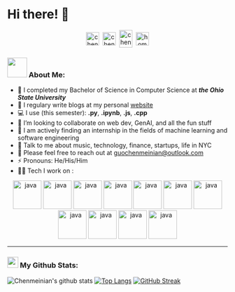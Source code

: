 <!-- helpful link for icons: https://simpleicons.org/  -->
# Hi there! 👋
<p align="center">
<a href="https://instagram.com/__arist" target="blank"><img align="center" src="https://cdn.jsdelivr.net/npm/simple-icons@3.0.1/icons/instagram.svg" alt="chenmeinian_guo" height="30" width="30" /></a>&nbsp;
<a href="https://linkedin.com/in/guochenmeinian" target="blank"><img align="center" src="https://cdn.jsdelivr.net/npm/simple-icons@3.0.1/icons/linkedin.svg" alt="chenmeinian_guo" height="30" width="30" /></a>&nbsp;
<a href="http://discord.com/users/Arist#3898" target="blank"><img align="center" src="https://cdn.jsdelivr.net/npm/simple-icons@3.0.1/icons/discord.svg" alt="chenmeinian_guo" height="40" width="30" /></a>&nbsp;
<a href="http://guochenmeinian.io"><img align="center" alt="homepage" width="30px" src="https://cdn.jsdelivr.net/npm/simple-icons@3.0.1/icons/buymeacoffee.svg" /></a>
</p>

### <img src="https://github.com/TheDudeThatCode/TheDudeThatCode/blob/master/Assets/Developer.gif" width="45" /> About Me:
- 🔭 I completed my Bachelor of Science in Computer Science at ***the Ohio State University***
- 📝 I regulary write blogs at my personal [website](https://guochenmeinian.io/)
- 💻 I use (this semester): **.py**, **.ipynb**, **.js**, **.cpp**
- 👯 I’m looking to collaborate on web dev, GenAI, and all the fun stuff
- 📖 I am actively finding an internship in the fields of machine learning and software engineering
- 💬 Talk to me about music, technology, finance, startups, life in NYC
- 👯 Please feel free to reach out at guochenmeinian@outlook.com
- ⚡ Pronouns: He/His/Him
- 🧑‍💻 Tech I work on :

<p align="center">
      <img src="https://cdn.jsdelivr.net/npm/simple-icons@3.0.1/icons/python.svg" alt="java" width="65" height="65"/> 
      <img src="https://cdn.jsdelivr.net/npm/simple-icons@3.0.1/icons/c.svg" alt="java" width="65" height="65"/>
      <img src="https://cdn.jsdelivr.net/npm/simple-icons@3.0.1/icons/cplusplus.svg" alt="java" width="65" height="65"/> 
      <img src="https://cdn.jsdelivr.net/npm/simple-icons@3.0.1/icons/javascript.svg" alt="java" width="65" height="65"/> 
      <img src="https://cdn.jsdelivr.net/npm/simple-icons@3.0.1/icons/react.svg" alt="java" width="65" height="65"/> 
      <img src="https://cdn.jsdelivr.net/npm/simple-icons@3.0.1/icons/amazonaws.svg" alt="java" width="65" height="65"/> 
      <img src="https://cdn.jsdelivr.net/npm/simple-icons@3.0.1/icons/mongodb.svg" alt="java" width="65" height="65"/> 
      <img src="https://cdn.jsdelivr.net/npm/simple-icons@3.0.1/icons/jupyter.svg" alt="java" width="65" height="65"/> 
      <img src="https://cdn.jsdelivr.net/npm/simple-icons@3.0.1/icons/pytorch.svg" alt="java" width="65" height="65"/>
      <img src="https://cdn.jsdelivr.net/npm/simple-icons@3.0.1/icons/kubernetes.svg" alt="java" width="65" height="65"/> 
      <img src="https://cdn.jsdelivr.net/npm/simple-icons@3.0.1/icons/docker.svg" alt="java" width="65" height="65"/> 
</p>

---
### <img src='https://media1.giphy.com/media/du3J3cXyzhj75IOgvA/giphy.gif?cid=ecf05e47x2g034i9pzwtzzsd3xgg2w9nr94t4tflbbgo3008&rid=giphy.gif' width='25' /> My Github Stats:
![Chenmeinian's github stats](https://github-readme-stats.vercel.app/api?username=guochenmeinian&show_icons=true&title_color=ffc857&icon_color=8ac926&text_color=daf7dc&bg_color=151515&hide=issues&count_private=true&include_all_commits=true)
[![Top Langs](https://github-readme-stats.vercel.app/api/top-langs/?username=guochenmeinian&layout=compact&text_color=daf7dc&bg_color=151515&hide=css,html,php)](https://github.com/anuraghazra/github-readme-stats)
[![GitHub Streak](https://github-readme-streak-stats.herokuapp.com/?user=guochenmeinian&theme=dark)](https://git.io/streak-stats)
